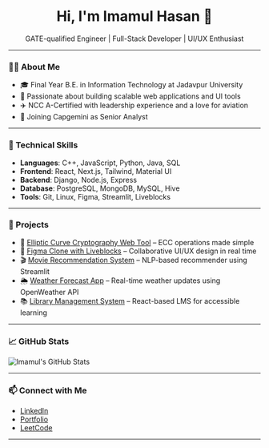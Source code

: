 <h1 align="center">Hi, I'm Imamul Hasan 👋</h1>

<p align="center">
  GATE-qualified Engineer | Full-Stack Developer | UI/UX Enthusiast
</p>

---

### 👨‍💻 About Me

- 🎓 Final Year B.E. in Information Technology at Jadavpur University
- 🔧 Passionate about building scalable web applications and UI tools
- ✈️ NCC A-Certified with leadership experience and a love for aviation
- 🎯 Joining Capgemini as Senior Analyst

---

### 💼 Technical Skills

- **Languages**: C++, JavaScript, Python, Java, SQL
- **Frontend**: React, Next.js, Tailwind, Material UI
- **Backend**: Django, Node.js, Express
- **Database**: PostgreSQL, MongoDB, MySQL, Hive
- **Tools**: Git, Linux, Figma, Streamlit, Liveblocks

---

### 🚀 Projects

- 🔐 [Elliptic Curve Cryptography Web Tool](https://github.com/Imamul5641/Elliptic_Curve_Cryptography) – ECC operations made simple
- 🎨 [Figma Clone with Liveblocks](https://github.com/Imamul5641/Figma_Clone_Liveblocks) – Collaborative UI/UX design in real time
- 🎬 [Movie Recommendation System](https://github.com/Imamul5641/Movie_Recommendation) – NLP-based recommender using Streamlit
- 🌦️ [Weather Forecast App](https://github.com/Imamul5641/Weather) – Real-time weather updates using OpenWeather API
- 📚 [Library Management System](https://github.com/Imamul5641/Library_Management_System) – React-based LMS for accessible learning

---

### 📈 GitHub Stats

![Imamul's GitHub Stats](https://github-readme-stats.vercel.app/api?username=Imamul5641&show_icons=true&theme=default)

---

### 📫 Connect with Me

- [LinkedIn](https://www.linkedin.com/in/imamul-hasan-5420b1241/)
- [Portfolio](https://imamul5641.github.io/imamulhasan.github.io/)
- [LeetCode](https://leetcode.com/u/alpha5641/)

---
